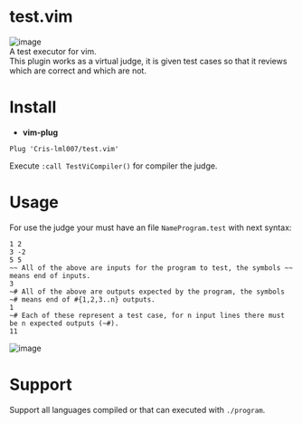 # test.vim  
![image](https://user-images.githubusercontent.com/83845332/195946377-5dfb5f20-532f-4e06-af46-177e3c107b25.png)  
A test executor for vim.  
This plugin works as a virtual judge, it is given test cases so that it reviews which are correct and which are not.
# Install  
- **vim-plug**
```
Plug 'Cris-lml007/test.vim'
```
Execute `:call TestViCompiler()` for compiler the judge.  
# Usage  
For use the judge your must have an file `NameProgram.test` with next syntax:  
```
1 2
3 -2
5 5
~~ All of the above are inputs for the program to test, the symbols ~~ means end of inputs.
3
~# All of the above are outputs expected by the program, the symbols ~# means end of #{1,2,3..n} outputs.
1
~# Each of these represent a test case, for n input lines there must be n expected outputs (~#).
11
```
![image](https://user-images.githubusercontent.com/83845332/195950056-a3d9072e-65b8-4c57-881c-2c14eba0a400.png)  
# Support
Support all languages compiled or that can executed with `./program`.  
